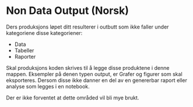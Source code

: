 # Non Data Output (Norsk)

Ders produksjons løpet ditt resulterer i outbutt som ikke faller under kategoriene disse kategoriener:
* Data
* Tabeller
* Raporter

Skal produksjons koden skrives til å legge disse produktene i denne mappen.
Eksempler på denen typen output, er Grafer og figurer som skal eksporteres.
Dersom disse ikke danner en del av en genererbar raport eller analyse som legges i en notebook.

Der er ikke forventet at dette områded vil bli mye brukt.